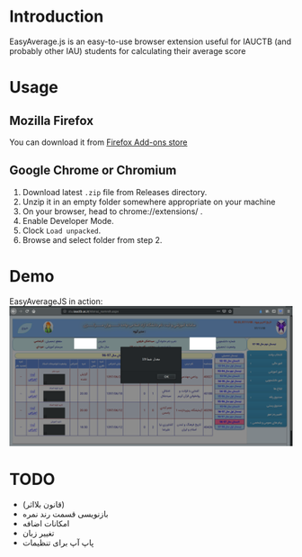 # Introduction
EasyAverage.js is an easy-to-use browser extension useful for IAUCTB (and probably other IAU) students for calculating their average score


# Usage
## Mozilla Firefox
You can download it from [Firefox Add-ons store](https://addons.mozilla.org/en-US/firefox/addon/easyaverage-js)

## Google Chrome or Chromium
1. Download latest `.zip` file from Releases directory.
2. Unzip it in an empty folder somewhere appropriate on your machine
3. On your browser, head to chrome://extensions/ .
4. Enable Developer Mode.
5. Clock `Load unpacked`.
6. Browse and select folder from step 2.
# Demo
EasyAverageJS in action: ![EasyAverageJS in action](https://github.com/ashkantaravati/EasyAverageJS/blob/master/Demo/Demo-2019-Jan.png)


# TODO
* (قانون بلااثر)
* بازنویسی قسمت رند نمره
* امکانات اضافه
 * تغییر زبان
 * پاپ آپ برای تنظیمات

